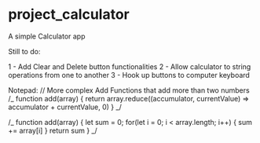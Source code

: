 # project_calculator

A simple Calculator app

Still to do:

1 - Add Clear and Delete button functionalities
2 - Allow calculator to string operations from one to another
3 - Hook up buttons to computer keyboard

Notepad:
// More complex Add Functions that add more than two numbers
/_ function add(array) {
return array.reduce((accumulator, currentValue) => accumulator + currentValue, 0)
} _/

/_ function add(array) {
let sum = 0;
for(let i = 0; i < array.length; i++) {
sum += array[i]
}
return sum
} _/
